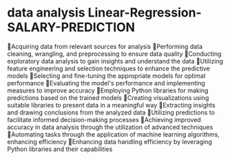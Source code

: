 # data analysis Linear-Regression-SALARY-PREDICTION
Acquiring data from relevant sources for analysis
Performing data cleaning, wrangling, and preprocessing to ensure data quality
Conducting exploratory data analysis to gain insights and understand the data
Utilizing feature engineering and selection techniques to enhance the predictive models
Selecting and fine-tuning the appropriate models for optimal performance
Evaluating the model's performance and implementing measures to improve accuracy
Employing Python libraries for making predictions based on the trained models
Creating visualizations using suitable libraries to present data in a meaningful way
Extracting insights and drawing conclusions from the analyzed data
Utilizing predictions to facilitate informed decision-making processes
Achieving improved accuracy in data analysis through the utilization of advanced techniques
Automating tasks through the application of machine learning algorithms, enhancing efficiency
Enhancing data handling efficiency by leveraging Python libraries and their capabilities
